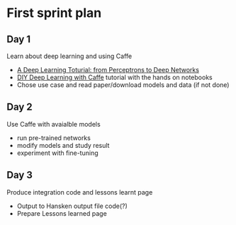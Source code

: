 # First sprint plan

## Day 1
Learn about deep learning and using Caffe

* [A Deep Learning Toturial: from Perceptrons to Deep Networks](http://www.toptal.com/machine-learning/an-introduction-to-deep-learning-from-perceptrons-to-deep-networks)
* [DIY Deep Learning with Caffe](https://docs.google.com/presentation/d/1UeKXVgRvvxg9OUdh_UiC5G71UMscNPlvArsWER41PsU/edit?pli=1#slide=id.gc2fcdcce7_216_101) tutorial with the hands on notebooks
*  Chose use case and read paper/download models and data (if not done)

## Day 2
Use Caffe with avaialble models
 * run pre-trained networks
 * modify models and study result
 * experiment with fine-tuning 

## Day 3
Produce integration code and lessons learnt page
* Output to Hansken output file code(?)
* Prepare Lessons learned page
